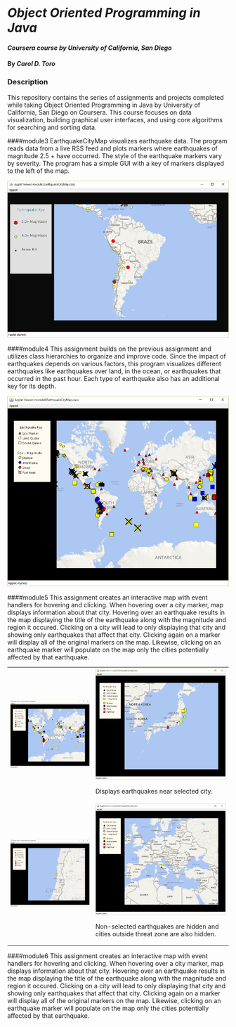 # _Object Oriented Programming in Java_

#### _Coursera course by University of California, San Diego_

#### By _Carol D. Toro_

### Description

This repository contains the series of assignments and projects completed while taking Object Oriented Programming in Java
by University of California, San Diego on Coursera. This course focuses on data visualization, building graphical user interfaces, and using core algorithms for searching and sorting data.

####module3
EarthquakeCityMap visualizes earthquake data. The program reads data from a live RSS feed and plots markers where earthquakes of magnitude 2.5 + have occurred. The style of the earthquake markers vary by severity. The program has a simple GUI with a key of markers displayed to the left of the map.
<p><img alt="module3 program" src="screenshots/eqCityMap2.png" width="600"></p>


####module4
This assignment builds on the previous assignment and utilizes class hierarchies to organize and improve code. Since the impact of earthquakes depends on various factors, this program visualizes different earthquakes like earthquakes over land, in the ocean, or earthquakes that occurred in the past hour. Each type of earthquake also has an additional key for its depth. 
<p><img alt="module4 program" src="screenshots/mod4_eqCityMap.png" width="600"></p>


####module5
This assignment creates an interactive map with event handlers for hovering and clicking. When hovering over a city marker, map displays information about that city. Hovering over an earthquake results in the map displaying the title of the earthquake along with the magnitude and region it occured. Clicking on a city will lead to only displaying that city and showing only earthquakes that affect that city. Clicking again on a marker will display all of the original markers on the map. Likewise, clicking on an earthquake marker will populate on the map only the cities potentially affected by that earthquake.
<table>
<tr>
	<td>
		<img alt="Hover over city marker" src="screenshots/mod5_city_hover.png" width="400">
	</td>
	<td>
		<img alt="Select city on map" src="screenshots/mod5_city_select.png" width="400">
		<p>Displays earthquakes near selected city.</p>
	</td>
</tr>
<tr>
	<td>
		<img src="screenshots/mod5_eq_select_hover.png" alt="Select earthquake and hover over marker" width="400">
	</td>
	<td>
		<img src="screenshots/mod5_eq_select.png" alt="non-selected earthquakes are hidden" width="400">
		<p>Non-selected earthquakes are hidden and cities outside threat zone are also hidden.</p>
	</td>
</tr>
</table>
####module6
This assignment creates an interactive map with event handlers for hovering and clicking. When hovering over a city marker, map displays information about that city. Hovering over an earthquake results in the map displaying the title of the earthquake along with the magnitude and region it occured. Clicking on a city will lead to only displaying that city and showing only earthquakes that affect that city. Clicking again on a marker will display all of the original markers on the map. Likewise, clicking on an earthquake marker will populate on the map only the cities potentially affected by that earthquake.
<!-- ## Setup/Installation Requirements

* _This is a great place_
* _to list setup instructions_
* _in a simple_
* _easy-to-understand_
* _format_

_{Leave nothing to chance! You want it to be easy for potential users, employers and collaborators to run your app. Do I need to run a server? How should I set up my databases? Is there other code this app depends on?}_

## Known Bugs

_{Are there issues that have not yet been resolved that you want to let users know you know?  Outline any issues that would impact use of your application.  Share any workarounds that are in place. }_

## Support and contact details

_{Let people know what to do if they run into any issues or have questions, ideas or concerns.  Encourage them to contact you or make a contribution to the code.}_ -->

## Technologies Used

Java, UnfoldingMap, Processing 

### License

All rights reserved. Please do not use this to plagiarize assignments.

